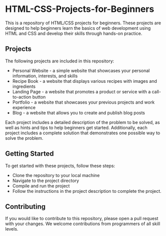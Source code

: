 # HTML-CSS-Projects-for-Beginners
This is a repository of HTML/CSS projects for beginners. These projects are designed to help beginners learn the basics of web development using HTML and CSS and develop their skills through hands-on practice.

## Projects
The following projects are included in this repository:

- Personal Website - a simple website that showcases your personal information, interests, and skills
- Recipe Book - a website that displays various recipes with images and ingredients
- Landing Page - a website that promotes a product or service with a call-to-action button
- Portfolio - a website that showcases your previous projects and work experience
- Blog - a website that allows you to create and publish blog posts

Each project includes a detailed description of the problem to be solved, as well as hints and tips to help beginners get started. Additionally, each project includes a complete solution that demonstrates one possible way to solve the problem.

## Getting Started
To get started with these projects, follow these steps:

- Clone the repository to your local machine
- Navigate to the project directory
- Compile and run the project
- Follow the instructions in the project description to complete the project.

## Contributing
If you would like to contribute to this repository, please open a pull request with your changes. We welcome contributions from programmers of all skill levels.

